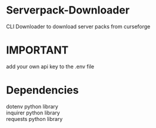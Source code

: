 # Serverpack-Downloader
CLI Downloader to download server packs from curseforge

# IMPORTANT
add your own api key to the .env file

# Dependencies
dotenv python library \
inquirer python library \
requests python library
